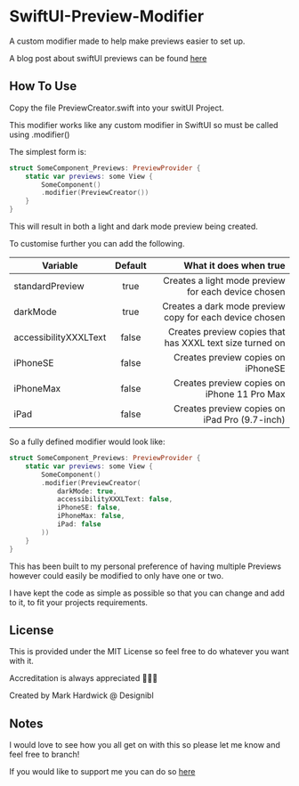 # SwiftUI-Preview-Modifier

A custom modifier made to help make previews easier to set up.

A blog post about swiftUI previews can be found [here](https://www.designibl.com)

## How To Use

Copy the file PreviewCreator.swift into your switUI Project.

This modifier works like any custom modifier in SwiftUI so must be called using .modifier()

The simplest form is:

```swift
struct SomeComponent_Previews: PreviewProvider {
    static var previews: some View {
        SomeComponent()
        .modifier(PreviewCreator())
    }
}
```

This will result in both a light and dark mode preview being created.

To customise further you can add the following.

| Variable       | Default          | What it does when true |
| ------------- |:-------------:| -----:|
| standardPreview | true | Creates a light mode preview for each device chosen |
| darkMode | true | Creates a dark mode preview copy for each device chosen |
| accessibilityXXXLText | false | Creates preview copies that has XXXL text size turned on |
| iPhoneSE | false | Creates preview copies on iPhoneSE |
| iPhoneMax | false | Creates preview copies on iPhone 11 Pro Max |
| iPad | false | Creates preview copies on iPad Pro (9.7-inch) |

So a fully defined modifier would look like:

```swift
struct SomeComponent_Previews: PreviewProvider {
    static var previews: some View {
        SomeComponent()
        .modifier(PreviewCreator(
            darkMode: true,
            accessibilityXXXLText: false,
            iPhoneSE: false,
            iPhoneMax: false,
            iPad: false
        ))
    }
}
```

This has been built to my personal preference of having multiple Previews however could easily be modified to only have one or two.

I have kept the code as simple as possible so that you can change and add to it, to fit your projects requirements.

## License

This is provided under the MIT License so feel free to do whatever you want with it.

Accreditation is always appreciated 🧑🏻‍💻

Created by Mark Hardwick @ Designibl

## Notes

I would love to see how you all get on with this so please let me know and feel free to branch!

If you would like to support me you can do so [here](https://ko-fi.com/designibl)
